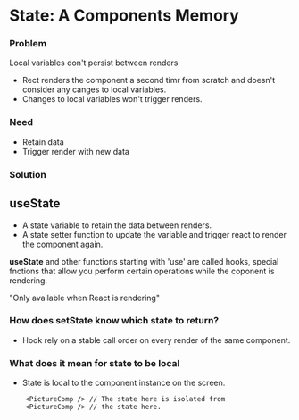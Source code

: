 # State: A Components Memory

### Problem
Local variables don't persist between renders
- Rect renders the component a second timr from scratch and doesn't consider any canges to local variables.
- Changes to local variables won't trigger renders.

### Need
- Retain data
- Trigger render with new data

### Solution
## useState

- A state variable to retain the data between renders.
- A state setter function to update the variable and trigger react to render the component again.

**useState** and other functions starting with 'use' are called hooks, special fnctions that allow you perform certain operations while the coponent is rendering.

"Only available when React is rendering"

### How does setState know which state to return?

- Hook rely on a stable call order on every render of the same component.

### What does it mean for state to be local

- State is local to the component instance on the screen.

```
    <PictureComp /> // The state here is isolated from 
    <PictureComp /> // the state here.
```